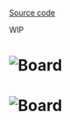 [Source code](https://github.com/Mr-Bossman/pov-display-rpi)

WIP

# ![Board](/images/display_pcb.jpg)
# ![Board](/images/spin_display.jpg)

